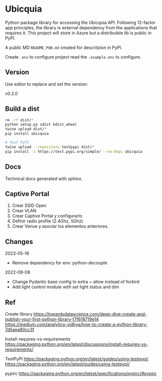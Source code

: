 # Ubicquia

Python package library for accessing the Ubicquia API. Following 12-factor app principles, the library is external dependency from the applications that requires it. This project will store in Azure but a distribuible lib is public in PyPI.

A public MD `README_PUB.md` created for descritpion in PyPI.

Create `.env` to configure project read the `.example.env` to configure.

## Version

Use editor to replace and set the version:

v0.2.0

## Build a dist

```bash
rm -rf dist/*
python setup.py sdist bdist_wheel
twine upload dist/*
pip install ubicquia

# Test PyPI
twine upload --repository testpypi dist/*
pip install -i https://test.pypi.org/simple/ --no-deps ubicquia
```

## Docs

Technical docs generated with sphinx.

## Captive Portal

1. Crear SSID Open
2. Crear VLAN
3. Crear Captive Portal y configurarlo
4. Definir radio profile (2.4Ghz, 5Ghz)
5. Crear Venue y asociar los elementos anteriores.

## Changes

2023-05-16

- Remove dependency for env: python-decouple

2022-09-08

- Change Pydantic base config to extra = allow instead of forbird
- Add light control module with set light status and dim

## Ref

Create library
<https://towardsdatascience.com/deep-dive-create-and-publish-your-first-python-library-f7f618719e14>
<https://medium.com/analytics-vidhya/how-to-create-a-python-library-7d5aea80cc3f>

Install-requires-vs-requirements
<https://packaging.python.org/en/latest/discussions/install-requires-vs-requirements/>

TestPyPI
<https://packaging.python.org/en/latest/guides/using-testpypi/>
<https://packaging.python.org/en/latest/guides/using-testpypi/>

pypirc
<https://packaging.python.org/en/latest/specifications/pypirc/#pypirc>
